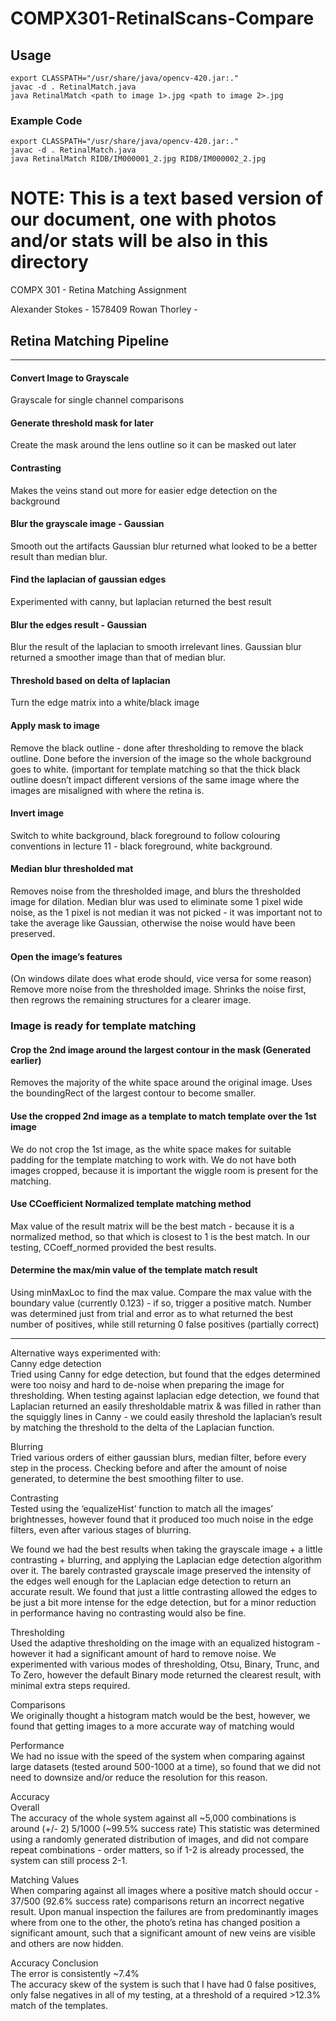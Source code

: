 



# COMPX301-RetinalScans-Compare
## Usage
```
export CLASSPATH="/usr/share/java/opencv-420.jar:."
javac -d . RetinalMatch.java
java RetinalMatch <path to image 1>.jpg <path to image 2>.jpg
```
### Example Code
```
export CLASSPATH="/usr/share/java/opencv-420.jar:."
javac -d . RetinalMatch.java
java RetinalMatch RIDB/IM000001_2.jpg RIDB/IM000002_2.jpg
```



# NOTE: This is a text based version of our document, one with photos and/or stats will be also in this directory

COMPX 301 - Retina Matching Assignment

Alexander Stokes - 1578409
Rowan Thorley -

## Retina Matching Pipeline

---

#### Convert Image to Grayscale
Grayscale for single channel comparisons

#### Generate threshold mask for later
Create the mask around the lens outline so it can be masked out later

#### Contrasting
Makes the veins stand out more for easier edge detection on the background

#### Blur the grayscale image - Gaussian
Smooth out the artifacts
Gaussian blur returned what looked to be a better result than median blur. 

#### Find the laplacian of gaussian edges
Experimented with canny, but laplacian returned the best result

#### Blur the edges result - Gaussian
Blur the result of the laplacian to smooth irrelevant lines.
Gaussian blur returned a smoother image than that of median blur.

#### Threshold based on delta of laplacian
Turn the edge matrix into a white/black image

#### Apply mask to image
Remove the black outline - done after thresholding to remove the black outline.
Done before the inversion of the image so the whole background goes to white. (important for template matching so that the thick black outline doesn’t impact different versions of the same image where the images are misaligned with where the retina is.

#### Invert image
Switch to white background, black foreground to follow colouring conventions in lecture 11 - black foreground, white background.

#### Median blur thresholded mat
Removes noise from the thresholded image, and blurs the thresholded image for dilation.
Median blur was used to eliminate some 1 pixel wide noise, as the 1 pixel is not median it was not picked - it was important not to take the average like Gaussian, otherwise the noise would have been preserved.

#### Open the image’s features
(On windows dilate does what erode should, vice versa for some reason)
Remove more noise from the thresholded image.
Shrinks the noise first, then regrows the remaining structures for a clearer image.

### Image is ready for template matching

#### Crop the 2nd image around the largest contour in the mask (Generated earlier)
Removes the majority of the white space around the original image. 
Uses the boundingRect of the largest contour to become smaller.

#### Use the cropped 2nd image as a template to match template over the 1st image
We do not crop the 1st image, as the white space makes for suitable padding for the template matching to work with. 
We do not have both images cropped, because it is important the wiggle room is present for the matching.

#### Use CCoefficient Normalized template matching method
Max value of the result matrix will be the best match - because it is a normalized method, so that which is closest to 1 is the best match. 
In our testing, CCoeff_normed provided the best results.

#### Determine the max/min value of the template match result
Using minMaxLoc to find the max value. 
Compare the max value with the boundary value (currently 0.123) - if so, trigger a positive match.
Number was determined just from trial and error as to what returned the best number of positives, while still returning 0 false positives (partially correct)

---

Alternative ways experimented with:\
Canny edge detection\
Tried using Canny for edge detection, but found that the edges determined were too noisy and hard to de-noise when preparing the image for thresholding. When testing against laplacian edge detection, we found that Laplacian returned an easily thresholdable matrix & was filled in rather than the squiggly lines in Canny - we could easily threshold the laplacian’s result by matching the threshold to the delta of the Laplacian function. 

Blurring\
Tried various orders of either gaussian blurs, median filter, before every step in the process. Checking before and after the amount of noise generated, to determine the best smoothing filter to use.

Contrasting\
Tested using the ‘equalizeHist’ function to match all the images’ brightnesses, however found that it produced too much noise in the edge filters, even after various stages of blurring.

We found we had the best results when taking the grayscale image + a little contrasting + blurring, and applying the Laplacian edge detection algorithm over it. 
The barely contrasted grayscale image preserved the intensity of the edges well enough for the Laplacian edge detection to return an accurate result.
We found that just a little contrasting allowed the edges to be just a bit more intense for the edge detection, but for a minor reduction in performance having no contrasting would also be fine.  

Thresholding\
Used the adaptive thresholding on the image with an equalized histogram - however it had a significant amount of hard to remove noise. 
We experimented with various modes of thresholding, Otsu, Binary, Trunc, and To Zero, however the default Binary mode returned the clearest result, with minimal extra steps required.

Comparisons\
We originally thought a histogram match would be the best, however, we found that getting images to a more accurate way of matching would 
 
Performance\
We had no issue with the speed of the system when comparing against large datasets (tested around 500-1000 at a time), so found that we did not need to downsize and/or reduce the resolution for this reason.


Accuracy\
Overall\
The accuracy of the whole system against all ~5,000 combinations is around (+/- 2)  5/1000 
(~99.5% success rate)
This statistic was determined using a randomly generated distribution of images, and did not compare repeat combinations - order matters, so if 1-2 is already processed, the system can still process 2-1.

Matching Values\
When comparing against all images where a positive match should occur - 37/500 (92.6% success rate) comparisons return an incorrect negative result. Upon manual inspection the failures are from predominantly images where from one to the other, the photo’s retina has changed position a significant amount, such that a significant amount of new veins are visible and others are now hidden.

Accuracy Conclusion\
The error is consistently ~7.4%\
The accuracy skew of the system is such that I have had 0 false positives, only false negatives in all of my testing, at a threshold of a required >12.3% match of the templates.


